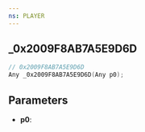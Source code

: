 ```yaml
---
ns: PLAYER
---
```

## _0x2009F8AB7A5E9D6D

```c
// 0x2009F8AB7A5E9D6D
Any _0x2009F8AB7A5E9D6D(Any p0);
```

## Parameters
* **p0**:
